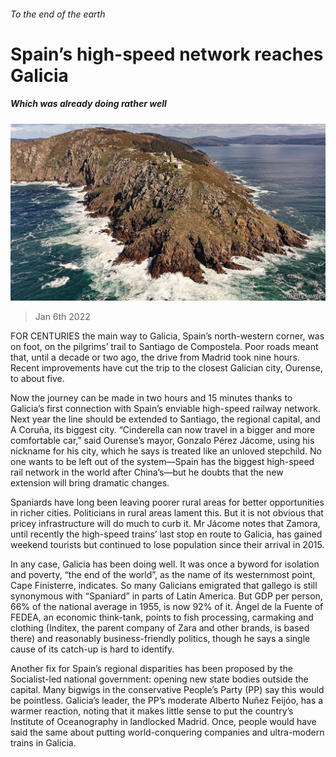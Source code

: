 ###### To the end of the earth

# Spain’s high-speed network reaches Galicia 

##### Which was already doing rather well 

![image](images/20220108_EUP002_0.jpg) 

> Jan 6th 2022 

FOR CENTURIES the main way to Galicia, Spain’s north-western corner, was on foot, on the pilgrims’ trail to Santiago de Compostela. Poor roads meant that, until a decade or two ago, the drive from Madrid took nine hours. Recent improvements have cut the trip to the closest Galician city, Ourense, to about five.

Now the journey can be made in two hours and 15 minutes thanks to Galicia’s first connection with Spain’s enviable high-speed railway network. Next year the line should be extended to Santiago, the regional capital, and A Coruña, its biggest city. “Cinderella can now travel in a bigger and more comfortable car,” said Ourense’s mayor, Gonzalo Pérez Jácome, using his nickname for his city, which he says is treated like an unloved stepchild. No one wants to be left out of the system—Spain has the biggest high-speed rail network in the world after China’s—but he doubts that the new extension will bring dramatic changes.


Spaniards have long been leaving poorer rural areas for better opportunities in richer cities. Politicians in rural areas lament this. But it is not obvious that pricey infrastructure will do much to curb it. Mr Jácome notes that Zamora, until recently the high-speed trains’ last stop en route to Galicia, has gained weekend tourists but continued to lose population since their arrival in 2015.

In any case, Galicia has been doing well. It was once a byword for isolation and poverty, “the end of the world”, as the name of its westernmost point, Cape Finisterre, indicates. So many Galicians emigrated that gallego is still synonymous with “Spaniard” in parts of Latin America. But GDP per person, 66% of the national average in 1955, is now 92% of it. Ángel de la Fuente of FEDEA, an economic think-tank, points to fish processing, carmaking and clothing (Inditex, the parent company of Zara and other brands, is based there) and reasonably business-friendly politics, though he says a single cause of its catch-up is hard to identify.

Another fix for Spain’s regional disparities has been proposed by the Socialist-led national government: opening new state bodies outside the capital. Many bigwigs in the conservative People’s Party (PP) say this would be pointless. Galicia’s leader, the PP’s moderate Alberto Nuñez Feijóo, has a warmer reaction, noting that it makes little sense to put the country’s Institute of Oceanography in landlocked Madrid. Once, people would have said the same about putting world-conquering companies and ultra-modern trains in Galicia.

